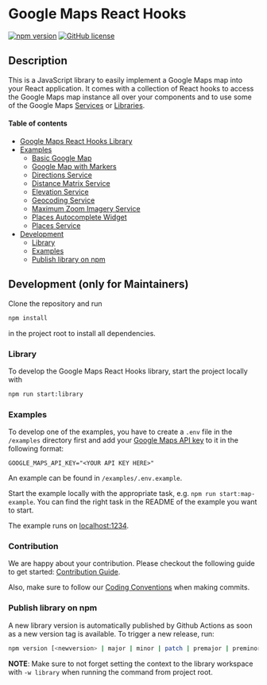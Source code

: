 # Google Maps React Hooks

[![npm version](https://img.shields.io/npm/v/@ubilabs/google-maps-react-hooks)](https://www.npmjs.com/package/@ubilabs/google-maps-react-hooks) [![GitHub license](https://img.shields.io/badge/license-MIT-green.svg)](./LICENSE)

## Description

This is a JavaScript library to easily implement a Google Maps map into your React application. It comes with a collection of React hooks to access the Google Maps map instance all over your components and to use some of the Google Maps [Services](https://developers.google.com/maps/documentation/javascript#services) or [Libraries](https://developers.google.com/maps/documentation/javascript#libraries).

#### Table of contents

- [Google Maps React Hooks Library](./library)
- [Examples](./examples)
  - [Basic Google Map](./examples/basic-google-map)
  - [Google Map with Markers](./examples/google-map-with-markers)
  - [Directions Service](./examples/directions-service)
  - [Distance Matrix Service](./examples/distance-matrix-service)
  - [Elevation Service](./examples/elevation-service)
  - [Geocoding Service](./examples/geocoding-service)
  - [Maximum Zoom Imagery Service](./examples/max-zoom)
  - [Places Autocomplete Widget](./examples/places-autocomplete-widget)
  - [Places Service](./examples/places-service)
- [Development](#development-only-for-maintainers)
  - [Library](#library)
  - [Examples](#examples)
  - [Publish library on npm](#publish-library-on-npm)

## Development (only for Maintainers)

Clone the repository and run

```sh
npm install
```

in the project root to install all dependencies.

### Library

To develop the Google Maps React Hooks library, start the project locally with

```sh
npm run start:library
```

### Examples

To develop one of the examples, you have to create a `.env` file in the `/examples` directory first and add your [Google Maps API key](https://developers.google.com/maps/documentation/embed/get-api-key#:~:text=Go%20to%20the%20Google%20Maps%20Platform%20%3E%20Credentials%20page.&text=On%20the%20Credentials%20page%2C%20click,Click%20Close.) to it in the following format:

```
GOOGLE_MAPS_API_KEY="<YOUR API KEY HERE>"
```

An example can be found in `/examples/.env.example`.

Start the example locally with the appropriate task, e.g. `npm run start:map-example`. You can find the right task in the README of the example you want to start.

The example runs on [localhost:1234](http://localhost:1234).

### Contribution

We are happy about your contribution. Please checkout the following guide to get started:
[Contribution Guide](./CONTRIBUTING.md).

Also, make sure to follow our [Coding Conventions](./CONVENTIONS.md) when making commits.

### Publish library on npm

A new library version is automatically published by Github Actions as soon as a new version tag is available.
To trigger a new release, run:

```sh
npm version [<newversion> | major | minor | patch | premajor | preminor | prepatch | prerelease | from-git] -w library
```

**NOTE**: Make sure to not forget setting the context to the library workspace with `-w library` when running the command from project root.
